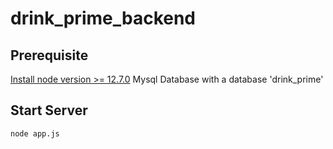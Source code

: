 # drink_prime_backend

## Prerequisite

[Install node version >= 12.7.0](https://docs.npmjs.com/downloading-and-installing-node-js-and-npm)
Mysql Database with a database 'drink_prime'

## Start Server

`node app.js`

